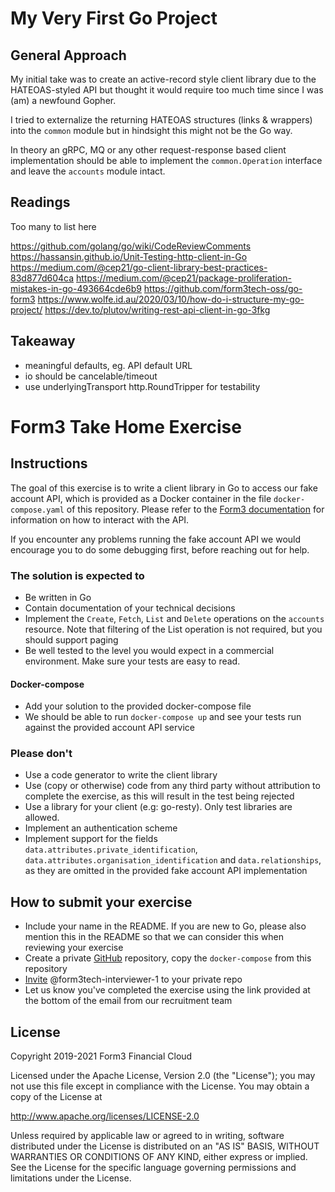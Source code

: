 # My Very First Go Project

## General Approach

My initial take was to create an active-record style client library due to the HATEOAS-styled API
but thought it would require too much time since I was (am) a newfound Gopher.

I tried to externalize the returning HATEOAS structures (links & wrappers) into the `common` module
but in hindsight this might not be the Go way.

In theory an gRPC, MQ or any other request-response based client implementation should be able to
implement the `common.Operation` interface and leave the `accounts` module intact.

## Readings

Too many to list here

https://github.com/golang/go/wiki/CodeReviewComments
https://hassansin.github.io/Unit-Testing-http-client-in-Go
https://medium.com/@cep21/go-client-library-best-practices-83d877d604ca
https://medium.com/@cep21/package-proliferation-mistakes-in-go-493664cde6b9
https://github.com/form3tech-oss/go-form3
https://www.wolfe.id.au/2020/03/10/how-do-i-structure-my-go-project/
https://dev.to/plutov/writing-rest-api-client-in-go-3fkg

## Takeaway

- meaningful defaults, eg. API default URL
- io should be cancelable/timeout
- use underlyingTransport http.RoundTripper for testability

# Form3 Take Home Exercise

## Instructions
The goal of this exercise is to write a client library in Go to access our fake account API, which is provided as a Docker
container in the file `docker-compose.yaml` of this repository. Please refer to the
[Form3 documentation](http://api-docs.form3.tech/api.html#organisation-accounts) for information on how to interact with the API.

If you encounter any problems running the fake account API we would encourage you to do some debugging first,
before reaching out for help.

### The solution is expected to
- Be written in Go
- Contain documentation of your technical decisions
- Implement the `Create`, `Fetch`, `List` and `Delete` operations on the `accounts` resource. Note that filtering of the List operation is not required, but you should support paging
- Be well tested to the level you would expect in a commercial environment. Make sure your tests are easy to read.

#### Docker-compose
 - Add your solution to the provided docker-compose file
 - We should be able to run `docker-compose up` and see your tests run against the provided account API service 

### Please don't
- Use a code generator to write the client library
- Use (copy or otherwise) code from any third party without attribution to complete the exercise, as this will result in the test being rejected
- Use a library for your client (e.g: go-resty). Only test libraries are allowed.
- Implement an authentication scheme
- Implement support for the fields `data.attributes.private_identification`, `data.attributes.organisation_identification`
  and `data.relationships`, as they are omitted in the provided fake account API implementation
  
## How to submit your exercise
- Include your name in the README. If you are new to Go, please also mention this in the README so that we can consider this when reviewing your exercise
- Create a private [GitHub](https://help.github.com/en/articles/create-a-repo) repository, copy the `docker-compose` from this repository
- [Invite](https://help.github.com/en/articles/inviting-collaborators-to-a-personal-repository) @form3tech-interviewer-1 to your private repo
- Let us know you've completed the exercise using the link provided at the bottom of the email from our recruitment team

## License
Copyright 2019-2021 Form3 Financial Cloud

Licensed under the Apache License, Version 2.0 (the "License"); you may not use this file except in compliance with the License.
You may obtain a copy of the License at

http://www.apache.org/licenses/LICENSE-2.0

Unless required by applicable law or agreed to in writing, software distributed under the License is distributed on an "AS IS" BASIS, WITHOUT WARRANTIES OR CONDITIONS OF ANY KIND, either express or implied. See the License for the specific language governing permissions and limitations under the License.
